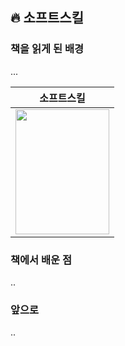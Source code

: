 ## 🔥 소프트스킬
### 책을 읽게 된 배경
...

|소프트스킬|
|---|
|<img src="http://image.yes24.com/momo/TopCate878/MidCate006/66449912.jpg" width="150" height="200"/>|


### 책에서 배운 점
..

### 앞으로
..